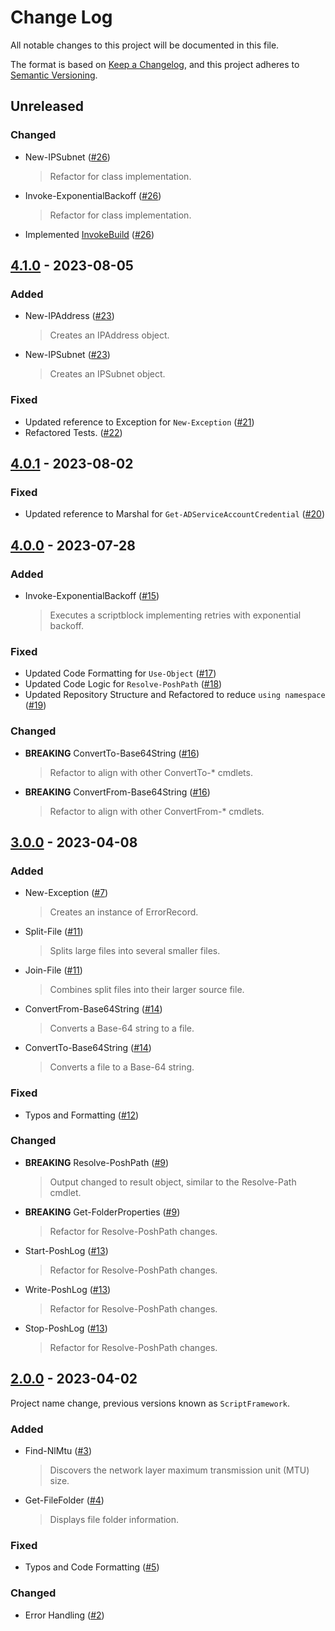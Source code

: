 # Change Log

All notable changes to this project will be documented in this file.

The format is based on [Keep a Changelog](https://keepachangelog.com/), and this project adheres to [Semantic Versioning](https://semver.org/).

## Unreleased

### Changed

- New-IPSubnet ([#26](https://github.com/PoshAJ/PoshToolbox/pull/26))
  > Refactor for class implementation.
- Invoke-ExponentialBackoff ([#26](https://github.com/PoshAJ/PoshToolbox/pull/26))
  > Refactor for class implementation.
- Implemented [InvokeBuild](https://github.com/nightroman/Invoke-Build) ([#26](https://github.com/PoshAJ/PoshToolbox/pull/26))

## [4.1.0](https://www.powershellgallery.com/packages/PoshToolbox/4.1.0) - 2023-08-05

### Added

- New-IPAddress ([#23](https://github.com/PoshAJ/PoshToolbox/pull/23))
  > Creates an IPAddress object.
- New-IPSubnet ([#23](https://github.com/PoshAJ/PoshToolbox/pull/23))
  > Creates an IPSubnet object.

### Fixed

- Updated reference to Exception for `New-Exception` ([#21](https://github.com/PoshAJ/PoshToolbox/pull/21))
- Refactored Tests. ([#22](https://github.com/PoshAJ/PoshToolbox/pull/22))

## [4.0.1](https://www.powershellgallery.com/packages/PoshToolbox/4.0.1) - 2023-08-02

### Fixed

- Updated reference to Marshal for `Get-ADServiceAccountCredential` ([#20](https://github.com/PoshAJ/PoshToolbox/pull/20))

## [4.0.0](https://www.powershellgallery.com/packages/PoshToolbox/4.0.0) - 2023-07-28

### Added

- Invoke-ExponentialBackoff ([#15](https://github.com/PoshAJ/PoshToolbox/pull/15))
  > Executes a scriptblock implementing retries with exponential backoff.

### Fixed

- Updated Code Formatting for `Use-Object` ([#17](https://github.com/PoshAJ/PoshToolbox/pull/17))
- Updated Code Logic for `Resolve-PoshPath` ([#18](https://github.com/PoshAJ/PoshToolbox/pull/18))
- Updated Repository Structure and Refactored to reduce `using namespace` ([#19](https://github.com/PoshAJ/PoshToolbox/pull/19))

### Changed

- **BREAKING** ConvertTo-Base64String ([#16](https://github.com/PoshAJ/PoshToolbox/pull/16))
  > Refactor to align with other ConvertTo-\* cmdlets.
- **BREAKING** ConvertFrom-Base64String ([#16](https://github.com/PoshAJ/PoshToolbox/pull/16))
  > Refactor to align with other ConvertFrom-\* cmdlets.

## [3.0.0](https://www.powershellgallery.com/packages/PoshToolbox/3.0.0) - 2023-04-08

### Added

- New-Exception ([#7](https://github.com/PoshAJ/PoshToolbox/pull/7))
  > Creates an instance of ErrorRecord.
- Split-File ([#11](https://github.com/PoshAJ/PoshToolbox/pull/11))
  > Splits large files into several smaller files.
- Join-File ([#11](https://github.com/PoshAJ/PoshToolbox/pull/11))
  > Combines split files into their larger source file.
- ConvertFrom-Base64String ([#14](https://github.com/PoshAJ/PoshToolbox/pull/14))
  > Converts a Base-64 string to a file.
- ConvertTo-Base64String ([#14](https://github.com/PoshAJ/PoshToolbox/pull/14))
  > Converts a file to a Base-64 string.

### Fixed

- Typos and Formatting ([#12](https://github.com/PoshAJ/PoshToolbox/pull/12))

### Changed

- **BREAKING** Resolve-PoshPath ([#9](https://github.com/PoshAJ/PoshToolbox/pull/9))
  > Output changed to result object, similar to the Resolve-Path cmdlet.
- **BREAKING** Get-FolderProperties ([#9](https://github.com/PoshAJ/PoshToolbox/pull/9))
  > Refactor for Resolve-PoshPath changes.
- Start-PoshLog ([#13](https://github.com/PoshAJ/PoshToolbox/pull/13))
  > Refactor for Resolve-PoshPath changes.
- Write-PoshLog ([#13](https://github.com/PoshAJ/PoshToolbox/pull/13))
  > Refactor for Resolve-PoshPath changes.
- Stop-PoshLog ([#13](https://github.com/PoshAJ/PoshToolbox/pull/13))
  > Refactor for Resolve-PoshPath changes.

## [2.0.0](https://www.powershellgallery.com/packages/PoshToolbox/2.0.0) - 2023-04-02

Project name change, previous versions known as `ScriptFramework`.

### Added

- Find-NlMtu ([#3](https://github.com/PoshAJ/PoshToolbox/pull/3))
  > Discovers the network layer maximum transmission unit (MTU) size.
- Get-FileFolder ([#4](https://github.com/PoshAJ/PoshToolbox/pull/4))
  > Displays file folder information.

### Fixed

- Typos and Code Formatting ([#5](https://github.com/PoshAJ/PoshToolbox/pull/5))

### Changed

- Error Handling ([#2](https://github.com/PoshAJ/PoshToolbox/pull/2))
